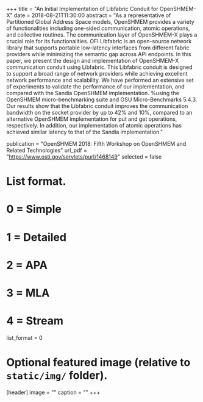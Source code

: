 +++
title = "An Initial Implementation of Libfabric Conduit for OpenSHMEM-X"
date = 2018-08-21T11:30:00
abstract = "As a representative of Partitioned Global Address Space models, OpenSHMEM provides a variety of functionalities including one-sided communication, atomic operations, and collective routines. The communication layer of OpenSHMEM-X plays a crucial role for its functionalities. OFI Libfabric is an open-source network library that supports portable low-latency interfaces from different fabric providers while minimizing the semantic gap across API endpoints. In this paper, we present the design and implementation of OpenSHMEM-X communication conduit using Libfabric. This Libfabric conduit is designed to support a broad range of network providers while achieving  excellent network performance and scalability. We have performed an extensive set of experiments to validate the performance of our implementation, and compared with the Sandia OpenSHMEM implementation. %using the OpenSHMEM micro-benchmarking suite and OSU Micro-Benchmarks 5.4.3. Our results show that the Libfabric conduit improves the communication bandwidth on the socket provider by up to 42% and 10%, compared to an alternative OpenSHMEM implementation for put and get operations, respectively. In addition, our implementation of atomic operations has achieved similar latency to that of the Sandia implementation." 

publication = "OpenSHMEM 2018: Fifth Workshop on OpenSHMEM and Related Technologies"
url_pdf = "https://www.osti.gov/servlets/purl/1468149"
selected = false

# List format.
#   0 = Simple
#   1 = Detailed
#   2 = APA
#   3 = MLA
#   4 = Stream
list_format = 0

# Optional featured image (relative to `static/img/` folder).
[header]
image = ""
caption = ""
+++